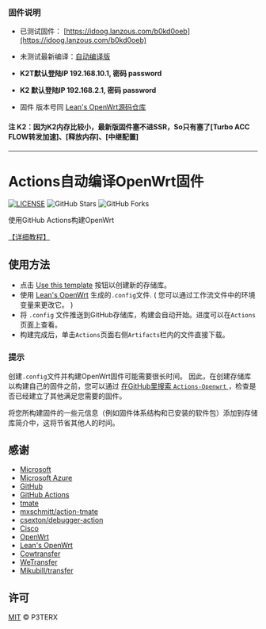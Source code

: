 
### 固件说明

- 已测试固件： [https://idoog.lanzous.com/b0kd0oeb](https://idoog.lanzous.com/b0kd0oeb)

- 未测试最新编译：[自动编译版](https://github.com/soyuzom/Lede-Openwrt-K2T/actions)

- **K2T默认登陆IP 192.168.10.1, 密码 password**
- **K2 默认登陆IP 192.168.2.1, 密码 password**

- 固件 版本号同  [Lean's OpenWrt源码仓库](https://github.com/coolsnowwolf/lede) 

#### 注 K2：因为K2内存比较小，最新版固件塞不进SSR，So只有塞了[Turbo ACC  FLOW转发加速]、[释放内存]、[中继配置]
------------------------------------------------------


# Actions自动编译OpenWrt固件

[![LICENSE](https://img.shields.io/github/license/mashape/apistatus.svg?style=flat-square&label=LICENSE)](https://github.com/P3TERX/Actions-OpenWrt/blob/master/LICENSE)
![GitHub Stars](https://img.shields.io/github/stars/P3TERX/Actions-OpenWrt.svg?style=flat-square&label=Stars&logo=github)
![GitHub Forks](https://img.shields.io/github/forks/P3TERX/Actions-OpenWrt.svg?style=flat-square&label=Forks&logo=github)

使用GitHub Actions构建OpenWrt

[【详细教程】](https://p3terx.com/archives/build-openwrt-with-github-actions.html)

## 使用方法

- 点击 [Use this template](https://github.com/P3TERX/Actions-OpenWrt/generate) 按钮以创建新的存储库。
- 使用 [Lean's OpenWrt](https://github.com/coolsnowwolf/lede) 生成的`.config`文件. ( 您可以通过工作流文件中的环境变量来更改它。 )
- 将 `.config` 文件推送到GitHub存储库，构建会自动开始。进度可以在`Actions`页面上查看。
- 构建完成后，单击`Actions`页面右侧`Artifacts`栏内的文件直接下载。

### 提示

创建`.config`文件并构建OpenWrt固件可能需要很长时间。 因此，在创建存储库以构建自己的固件之前，您可以通过 [在GitHub里搜索 `Actions-Openwrt` ](https://github.com/search?q=Actions-openwrt)，检查是否已经建立了其他满足您需要的固件。

将您所构建固件的一些元信息（例如固件体系结构和已安装的软件包）添加到存储库简介中，这将节省其他人的时间。


## 感谢

- [Microsoft](https://www.microsoft.com)
- [Microsoft Azure](https://azure.microsoft.com)
- [GitHub](https://github.com)
- [GitHub Actions](https://github.com/features/actions)
- [tmate](https://github.com/tmate-io/tmate)
- [mxschmitt/action-tmate](https://github.com/mxschmitt/action-tmate)
- [csexton/debugger-action](https://github.com/csexton/debugger-action)
- [Cisco](https://www.cisco.com/)
- [OpenWrt](https://github.com/openwrt/openwrt)
- [Lean's OpenWrt](https://github.com/coolsnowwolf/lede)
- [Cowtransfer](https://cowtransfer.com)
- [WeTransfer](https://wetransfer.com/)
- [Mikubill/transfer](https://github.com/Mikubill/transfer)

## 许可

[MIT](https://github.com/P3TERX/Actions-OpenWrt/blob/master/LICENSE) © P3TERX
